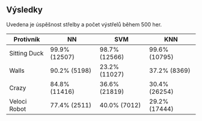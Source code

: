 ## Výsledky

Uvedena je úspěšnost střelby a počet výstřelů během 500 her.

| Protivník    | NN            | SVM           | KNN           |
| ------------ | ------------- | ------------- | ------------- |
| Sitting Duck | 99.9% (12507) | 98.7% (12566) | 99.6% (10795) |
| Walls        | 90.2% (5198)  | 23.2% (11027) | 37.2% (8369)  |
| Crazy        | 84.8% (11416) | 36.6% (21819) | 30.4% (26254) |
| Veloci Robot | 77.4% (2511)  | 40.0% (7012)  | 29.2% (17444) |
